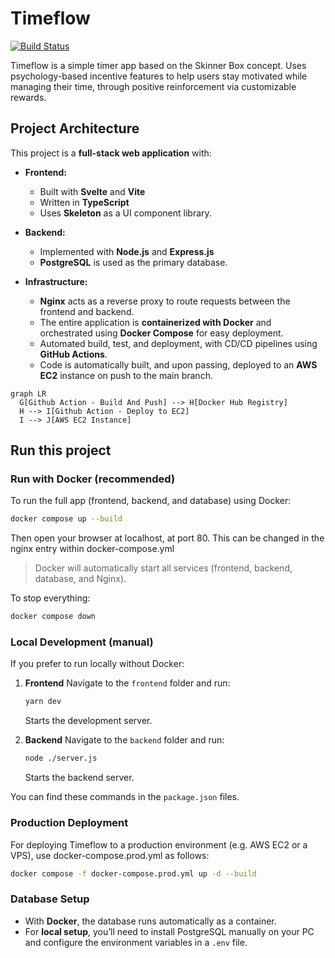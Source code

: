 # Timeflow
[![Build Status](https://github.com/Balaguru4580/TimeFlow/actions/workflows/docker-image.yml/badge.svg?branch=master)](https://github.com/Balaguru4580/TimeFlow/actions/workflows/docker-image.yml)

Timeflow is a simple timer app based on the Skinner Box concept. Uses psychology-based incentive features to help users stay motivated while managing their time, through positive reinforcement via customizable rewards.

## Project Architecture

This project is a **full-stack web application** with:

- **Frontend:**  
  - Built with **Svelte** and **Vite**  
  - Written in **TypeScript**  
  - Uses **Skeleton** as a UI component library.

- **Backend:**  
  - Implemented with **Node.js** and **Express.js**  
  - **PostgreSQL** is used as the primary database.

- **Infrastructure:**  
  - **Nginx** acts as a reverse proxy to route requests between the frontend and backend.  
  - The entire application is **containerized with Docker** and orchestrated using **Docker Compose** for easy deployment.
  - Automated build, test, and deployment, with CD/CD pipelines using **GitHub Actions**.  
  - Code is automatically built, and upon passing, deployed to an **AWS EC2** instance on push to the main branch.

```mermaid
graph LR
  G[Github Action - Build And Push] --> H[Docker Hub Registry]
  H --> I[Github Action - Deploy to EC2]
  I --> J[AWS EC2 Instance]
```

## Run this project

### Run with Docker (recommended)

To run the full app (frontend, backend, and database) using Docker:

```bash
docker compose up --build
```

Then open your browser at localhost, at port 80. This can be changed in the nginx entry within docker-compose.yml

> Docker will automatically start all services (frontend, backend, database, and Nginx).

To stop everything:

```bash
docker compose down
```

### Local Development (manual)

If you prefer to run locally without Docker:

1. **Frontend**
   Navigate to the `frontend` folder and run:

   ```bash
   yarn dev
   ```

   Starts the development server.

2. **Backend**
   Navigate to the `backend` folder and run:

   ```bash
   node ./server.js
   ```

   Starts the backend server.

You can find these commands in the `package.json` files.


### Production Deployment

For deploying Timeflow to a production environment (e.g. AWS EC2 or a VPS), use docker-compose.prod.yml as follows:

```bash
docker compose -f docker-compose.prod.yml up -d --build
```

### Database Setup

* With **Docker**, the database runs automatically as a container.
* For **local setup**, you’ll need to install PostgreSQL manually on your PC and configure the environment variables in a `.env` file.
